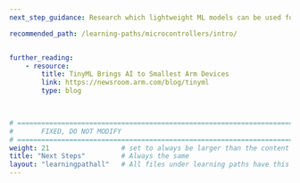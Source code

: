 ```yaml
---
next_step_guidance: Research which lightweight ML models can be used for TinyML, and what device is best for a specific project.

recommended_path: /learning-paths/microcontrollers/intro/


further_reading:
    - resource:
        title: TinyML Brings AI to Smallest Arm Devices 
        link: https://newsroom.arm.com/blog/tinyml
        type: blog
    


# ================================================================================
#       FIXED, DO NOT MODIFY
# ================================================================================
weight: 21                  # set to always be larger than the content in this path, and one more than 'review'
title: "Next Steps"         # Always the same
layout: "learningpathall"   # All files under learning paths have this same wrapper
---
```

